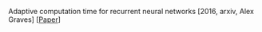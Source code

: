 
Adaptive computation time for recurrent neural networks \[2016, arxiv, Alex Graves\] \[[Paper](https://arxiv.org/pdf/1603.08983.pdf)\]
